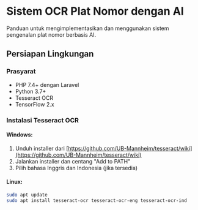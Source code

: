 # Sistem OCR Plat Nomor dengan AI

Panduan untuk mengimplementasikan dan menggunakan sistem pengenalan plat nomor berbasis AI.

## Persiapan Lingkungan

### Prasyarat
- PHP 7.4+ dengan Laravel
- Python 3.7+
- Tesseract OCR
- TensorFlow 2.x

### Instalasi Tesseract OCR

#### Windows:
1. Unduh installer dari [https://github.com/UB-Mannheim/tesseract/wiki](https://github.com/UB-Mannheim/tesseract/wiki)
2. Jalankan installer dan centang "Add to PATH"
3. Pilih bahasa Inggris dan Indonesia (jika tersedia)

#### Linux:
```bash
sudo apt update
sudo apt install tesseract-ocr tesseract-ocr-eng tesseract-ocr-ind